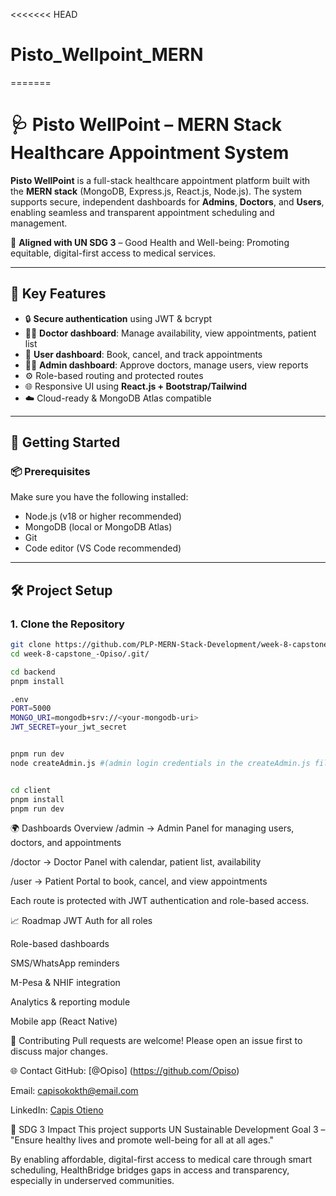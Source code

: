 <<<<<<< HEAD
# Pisto_Wellpoint_MERN
=======
# 🩺 Pisto WellPoint – MERN Stack Healthcare Appointment System

**Pisto WellPoint** is a full-stack healthcare appointment platform built with the **MERN stack** (MongoDB, Express.js, React.js, Node.js). The system supports secure, independent dashboards for **Admins**, **Doctors**, and **Users**, enabling seamless and transparent appointment scheduling and management.

🎯 **Aligned with UN SDG 3** – Good Health and Well-being: Promoting equitable, digital-first access to medical services.

---

## 🔐 Key Features

- 🔒 **Secure authentication** using JWT & bcrypt
- 👨‍⚕️ **Doctor dashboard**: Manage availability, view appointments, patient list
- 👤 **User dashboard**: Book, cancel, and track appointments
- 🧑‍💼 **Admin dashboard**: Approve doctors, manage users, view reports
- ⚙️ Role-based routing and protected routes
- 🌐 Responsive UI using **React.js + Bootstrap/Tailwind**
- ☁️ Cloud-ready & MongoDB Atlas compatible

---

## 🚀 Getting Started

### 📦 Prerequisites

Make sure you have the following installed:

- Node.js (v18 or higher recommended)
- MongoDB (local or MongoDB Atlas)
- Git
- Code editor (VS Code recommended)

---

## 🛠️ Project Setup

### 1. Clone the Repository

```bash
git clone https://github.com/PLP-MERN-Stack-Development/week-8-capstone_-Opiso.git
cd week-8-capstone_-Opiso/.git/

cd backend
pnpm install

.env
PORT=5000
MONGO_URI=mongodb+srv://<your-mongodb-uri>
JWT_SECRET=your_jwt_secret


pnpm run dev
node createAdmin.js #(admin login credentials in the createAdmin.js file)


cd client
pnpm install
pnpm run dev

```
🌍 Dashboards Overview
/admin → Admin Panel for managing users, doctors, and appointments

/doctor → Doctor Panel with calendar, patient list, availability

/user → Patient Portal to book, cancel, and view appointments

Each route is protected with JWT authentication and role-based access.


📈 Roadmap
 JWT Auth for all roles

 Role-based dashboards

 SMS/WhatsApp reminders

 M-Pesa & NHIF integration

 Analytics & reporting module

 Mobile app (React Native)

🤝 Contributing
Pull requests are welcome! Please open an issue first to discuss major changes.


🌐 Contact
GitHub: [@Opiso] (https://github.com/Opiso)

Email: capisokokth@email.com

LinkedIn: [Capis Otieno](https://www.linkedin.com/in/capis-otieno-506526332/)

💙 SDG 3 Impact
This project supports UN Sustainable Development Goal 3 – "Ensure healthy lives and promote well-being for all at all ages."

By enabling affordable, digital-first access to medical care through smart scheduling, HealthBridge bridges gaps in access and transparency, especially in underserved communities.
